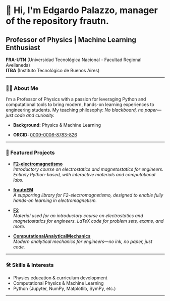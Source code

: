 # 👋 Hi, I'm Edgardo Palazzo, manager of the repository frautn.

## Professor of Physics | Machine Learning Enthusiast  
**FRA-UTN** (Universidad Tecnológica Nacional - Facultad Regional Avellaneda)  
**ITBA** (Instituto Tecnológico de Buenos Aires)

---

### 🧑‍🏫 About Me

I’m a Professor of Physics with a passion for leveraging Python and computational tools to bring modern, hands-on learning experiences to engineering students. My teaching philosophy: _No blackboard, no paper—just code and curiosity._

- **Background:** Physics & Machine Learning
<!-- - **Research Experience:** --> 
<!--  - Formerly at **CONAE** (Argentinian Space Agency) and **INTA** (National Institute of Agricultural Technology), working on SAR measurement calibration projects. -->
- **ORCID:** [0009-0006-8783-826](https://orcid.org/0009-0006-8783-826)

---

### 🚀 Featured Projects

- [**F2-electromagnetismo**](https://github.com/frautn/F2-electromagnetismo)  
  _Introductory course on electrostatics and magnetostatics for engineers. Entirely Python-based, with interactive materials and computational labs._

- [**frautnEM**](https://github.com/frautn/frautnEM)  
  _A supporting library for F2-electromagnetismo, designed to enable fully hands-on learning in electromagnetism._

- [**F2**](https://github.com/frautn/F2)  
  _Material used for an introductory course on electrostatics and magnetostatics for engineers. LaTeX code for problem sets, exams, and more._

- [**ComputationalAnalyticalMechanics**](https://github.com/unlam/ComputationalAnalyticalMechanics)  
  _Modern analytical mechanics for engineers—no ink, no paper, just code._

---

### 🛠️ Skills & Interests

- Physics education & curriculum development
- Computational Physics & Machine Learning
- Python (Jupyter, NumPy, Matplotlib, SymPy, etc.)
<!-- - Remote sensing & SAR data calibration -->

---

<!-- ### 🌐 Connect -->

<!-- - [ORCID](https://orcid.org/0009-0006-8783-826) -->
<!-- - _Add more links here (LinkedIn, personal website, etc.) if you want!_ -->


<!--
**frautn/frautn** is a ✨ _special_ ✨ repository because its `README.md` (this file) appears on your GitHub profile.

Here are some ideas to get you started:

- 🔭 I’m currently working on ...
- 🌱 I’m currently learning ...
- 👯 I’m looking to collaborate on ...
- 🤔 I’m looking for help with ...
- 💬 Ask me about ...
- 📫 How to reach me: ...
- 😄 Pronouns: ...
- ⚡ Fun fact: ...
-->
